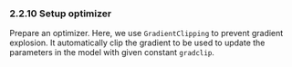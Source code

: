 ### 2.2.10 Setup optimizer

Prepare an optimizer. Here, we use `GradientClipping` to prevent gradient explosion. It automatically clip the gradient to be used to update the parameters in the model with given constant `gradclip`.
